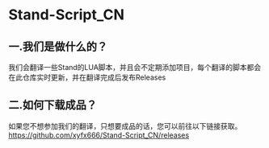 # Stand-Script_CN

## 一.我们是做什么的？  
我们会翻译一些Stand的LUA脚本，并且会不定期添加项目，每个翻译的脚本都会在此仓库实时更新，并在翻译完成后发布Releases

## 二.如何下载成品？
如果您不想参加我们的翻译，只想要成品的话，您可以前往以下链接获取。
https://github.com/xyfx666/Stand-Script_CN/releases
